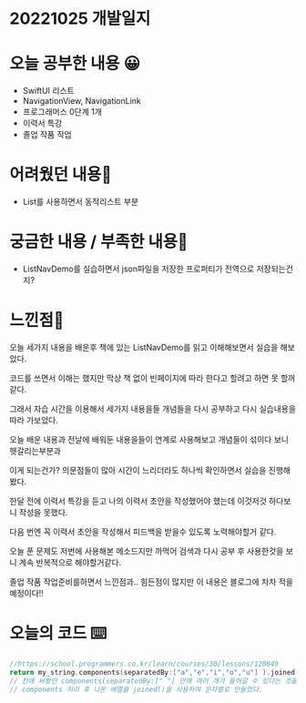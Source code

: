 # 20221025 개발일지

# 오늘 공부한 내용 😀

- SwiftUI 리스트
- NavigationView, NavigationLink
- 프로그래머스 0단계 1개
- 이력서 특강
- 졸업 작품 작업

# 어려웠던 내용🤯

- List를 사용하면서 동적리스트 부분

# 궁금한 내용 / 부족한 내용🤔

- ListNavDemo를 실습하면서 json파일을 저장한 프로퍼티가 전역으로 저장되는건지?

# 느낀점🤨

오늘 세가지 내용을 배운후 책에 있는 ListNavDemo를 읽고 이해해보면서 실습을 해보았다.

코드를 쓰면서 이해는 했지만 막상 책 없이 빈페이지에 따라 한다고 할려고 하면 못 할꺼같다.

그래서 자습 시간을 이용해서 세가지 내용을들 개념들을 다시 공부하고 다시 실습내용을 따라 가보았다.

오늘 배운 내용과 전날에 배워둔 내용을들이 연계로 사용해보고 개념들이 섞이다 보니 헷갈리는부분과

이게 되는건가? 의문점들이 많아 시간이 느리더라도 하나씩 확인하면서 실습을 진행해봤다.

한달 전에 이력서 특강을 듣고 나의 이력서 초안을 작성했어야 했는데 이것저것 하다보니 작성을 못했다.

다음 번엔 꼭 이력서 초안을 작성해서 피드백을 받을수 있도록 노력해야할거 같다.

오늘 푼 문제도 저번에 사용해본 메소드지만 까먹어 검색과 다시 공부 후 사용한것을 보니 계속 반복적으로 해야할거같다.

졸업 작품 작업준비를하면서 느낀점과.. 힘든점이 많지만 이 내용은 블로그에 차차 적을 예정이다!!

# 오늘의 코드 ⌨️

```swift
//https://school.programmers.co.kr/learn/courses/30/lessons/120849
return my_string.components(separatedBy:["a","e","i","o","u"] ).joined()
// 전에 써봤던 components(separatedBy:[" "] 안에 여러 개가 들어갈 수 있다는 것을 알게 되었다.
// components 처리 후 나온 배열을 joined()을 사용하여 문자열로 만들었다.
```